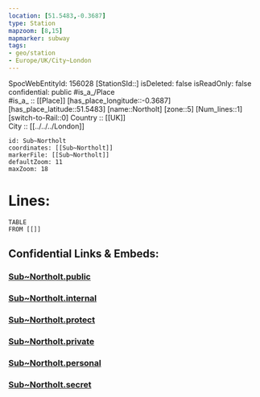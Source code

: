 ```yaml
---
location: [51.5483,-0.3687] 
type: Station 
mapzoom: [8,15] 
mapmarker: subway 
tags:
- geo/station
- Europe/UK/City~London
---
```

SpocWebEntityId: 156028
[StationSId::] 
isDeleted: false
isReadOnly: false
confidential: public
#is_a_/Place  
#is_a_ :: [[Place]] 
[has_place_longitude::-0.3687] 
[has_place_latitude::51.5483] 
[name::Northolt] 
[zone::5] 
[Num_lines::1] 
[switch-to-Rail::0] 
Country :: [[UK]]  
City :: [[../../../London]]  


```leaflet
id: Sub~Northolt
coordinates: [[Sub~Northolt]] 
markerFile: [[Sub~Northolt]] 
defaultZoom: 11 
maxZoom: 18
```


# Lines: 
```dataview
TABLE 
FROM [[]] 
```


## Confidential Links & Embeds: 

### [Sub~Northolt.public](/_public/\Earth\Continent\Europe\Europe~North\UK\England\Regions~England\London,Greater\cities~GreaterLondon\Underground\StationSub~Northolt.public.md) 

### [Sub~Northolt.internal](/_internal/\Earth\Continent\Europe\Europe~North\UK\England\Regions~England\London,Greater\cities~GreaterLondon\Underground\StationSub~Northolt.internal.md) 

### [Sub~Northolt.protect](/_protect/\Earth\Continent\Europe\Europe~North\UK\England\Regions~England\London,Greater\cities~GreaterLondon\Underground\StationSub~Northolt.protect.md) 

### [Sub~Northolt.private](/_private/\Earth\Continent\Europe\Europe~North\UK\England\Regions~England\London,Greater\cities~GreaterLondon\Underground\StationSub~Northolt.private.md) 

### [Sub~Northolt.personal](/_personal/\Earth\Continent\Europe\Europe~North\UK\England\Regions~England\London,Greater\cities~GreaterLondon\Underground\StationSub~Northolt.personal.md) 

### [Sub~Northolt.secret](/_secret/\Earth\Continent\Europe\Europe~North\UK\England\Regions~England\London,Greater\cities~GreaterLondon\Underground\StationSub~Northolt.secret.md)


